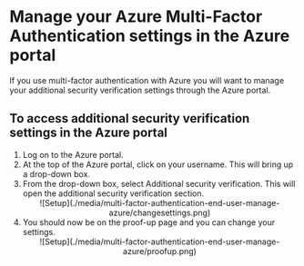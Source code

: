 <properties 
	pageTitle="Manage your Azure MFA settings in the Azure portal" 
	description="This page will show users where in the Azure portal they need to go to manage their Azure MFA settings." 
	services="multi-factor-authentication" 
	documentationCenter="" 
	authors="billmath" 
	manager="terrylan" 
	editor="bryanla"/>

<tags 
	ms.service="multi-factor-authentication" 
	ms.workload="identity" 
	ms.tgt_pltfrm="na" 
	ms.devlang="na" 
	ms.topic="article" 
	ms.date="06/02/2015" 
	ms.author="billmath"/>

# Manage your Azure Multi-Factor Authentication settings in the Azure portal

If you use multi-factor authentication with Azure you will want to manage your additional security verification settings through the Azure portal.

## To access additional security verification settings in the Azure portal

<ol>
<li>Log on to the Azure portal.
<li>At the top of the Azure portal, click on your username. This will bring up a drop-down box.
<li>From the drop-down box, select Additional security verification. This will open the additional security verification section.

<center>![Setup](./media/multi-factor-authentication-end-user-manage-azure/changesettings.png)</center>

<li>You should now be on the proof-up page and you can change your settings.</li>

<center>![Setup](./media/multi-factor-authentication-end-user-manage-azure/proofup.png)</center>

 